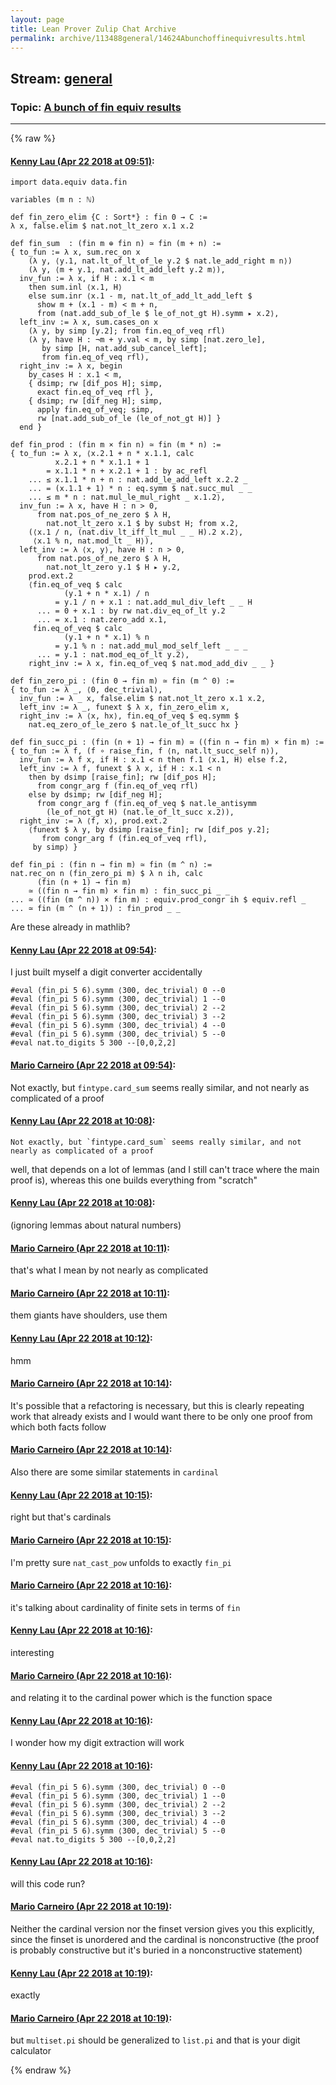 ```yaml
---
layout: page
title: Lean Prover Zulip Chat Archive 
permalink: archive/113488general/14624Abunchoffinequivresults.html
---
```


## Stream: [general](index.html)
### Topic: [A bunch of fin equiv results](14624Abunchoffinequivresults.html)

---


{% raw %}
#### [ Kenny Lau (Apr 22 2018 at 09:51)](https://leanprover.zulipchat.com/#narrow/stream/113488-general/topic/A%20bunch%20of%20fin%20equiv%20results/near/125521488):
```lean
import data.equiv data.fin

variables (m n : ℕ)

def fin_zero_elim {C : Sort*} : fin 0 → C :=
λ x, false.elim $ nat.not_lt_zero x.1 x.2

def fin_sum  : (fin m ⊕ fin n) ≃ fin (m + n) :=
{ to_fun := λ x, sum.rec_on x
    (λ y, ⟨y.1, nat.lt_of_lt_of_le y.2 $ nat.le_add_right m n⟩)
    (λ y, ⟨m + y.1, nat.add_lt_add_left y.2 m⟩),
  inv_fun := λ x, if H : x.1 < m
    then sum.inl ⟨x.1, H⟩
    else sum.inr ⟨x.1 - m, nat.lt_of_add_lt_add_left $
      show m + (x.1 - m) < m + n,
      from (nat.add_sub_of_le $ le_of_not_gt H).symm ▸ x.2⟩,
  left_inv := λ x, sum.cases_on x
    (λ y, by simp [y.2]; from fin.eq_of_veq rfl)
    (λ y, have H : ¬m + y.val < m, by simp [nat.zero_le],
       by simp [H, nat.add_sub_cancel_left];
       from fin.eq_of_veq rfl),
  right_inv := λ x, begin
    by_cases H : x.1 < m,
    { dsimp; rw [dif_pos H]; simp,
      exact fin.eq_of_veq rfl },
    { dsimp; rw [dif_neg H]; simp,
      apply fin.eq_of_veq; simp,
      rw [nat.add_sub_of_le (le_of_not_gt H)] }
  end }

def fin_prod : (fin m × fin n) ≃ fin (m * n) :=
{ to_fun := λ x, ⟨x.2.1 + n * x.1.1, calc
          x.2.1 + n * x.1.1 + 1
        = x.1.1 * n + x.2.1 + 1 : by ac_refl
    ... ≤ x.1.1 * n + n : nat.add_le_add_left x.2.2 _
    ... = (x.1.1 + 1) * n : eq.symm $ nat.succ_mul _ _
    ... ≤ m * n : nat.mul_le_mul_right _ x.1.2⟩,
  inv_fun := λ x, have H : n > 0,
      from nat.pos_of_ne_zero $ λ H,
        nat.not_lt_zero x.1 $ by subst H; from x.2,
    (⟨x.1 / n, (nat.div_lt_iff_lt_mul _ _ H).2 x.2⟩,
     ⟨x.1 % n, nat.mod_lt _ H⟩),
  left_inv := λ ⟨x, y⟩, have H : n > 0,
      from nat.pos_of_ne_zero $ λ H,
        nat.not_lt_zero y.1 $ H ▸ y.2,
    prod.ext.2
    ⟨fin.eq_of_veq $ calc
            (y.1 + n * x.1) / n
          = y.1 / n + x.1 : nat.add_mul_div_left _ _ H
      ... = 0 + x.1 : by rw nat.div_eq_of_lt y.2
      ... = x.1 : nat.zero_add x.1,
     fin.eq_of_veq $ calc
            (y.1 + n * x.1) % n
          = y.1 % n : nat.add_mul_mod_self_left _ _ _
      ... = y.1 : nat.mod_eq_of_lt y.2⟩,
    right_inv := λ x, fin.eq_of_veq $ nat.mod_add_div _ _ }

def fin_zero_pi : (fin 0 → fin m) ≃ fin (m ^ 0) :=
{ to_fun := λ _, ⟨0, dec_trivial⟩,
  inv_fun := λ _ x, false.elim $ nat.not_lt_zero x.1 x.2,
  left_inv := λ _, funext $ λ x, fin_zero_elim x,
  right_inv := λ ⟨x, hx⟩, fin.eq_of_veq $ eq.symm $
    nat.eq_zero_of_le_zero $ nat.le_of_lt_succ hx }

def fin_succ_pi : (fin (n + 1) → fin m) ≃ ((fin n → fin m) × fin m) :=
{ to_fun := λ f, (f ∘ raise_fin, f ⟨n, nat.lt_succ_self n⟩),
  inv_fun := λ f x, if H : x.1 < n then f.1 ⟨x.1, H⟩ else f.2,
  left_inv := λ f, funext $ λ x, if H : x.1 < n
    then by dsimp [raise_fin]; rw [dif_pos H];
      from congr_arg f (fin.eq_of_veq rfl)
    else by dsimp; rw [dif_neg H];
      from congr_arg f (fin.eq_of_veq $ nat.le_antisymm
        (le_of_not_gt H) (nat.le_of_lt_succ x.2)),
  right_inv := λ ⟨f, x⟩, prod.ext.2
    ⟨funext $ λ y, by dsimp [raise_fin]; rw [dif_pos y.2];
       from congr_arg f (fin.eq_of_veq rfl),
     by simp⟩ }

def fin_pi : (fin n → fin m) ≃ fin (m ^ n) :=
nat.rec_on n (fin_zero_pi m) $ λ n ih, calc
      (fin (n + 1) → fin m)
    ≃ ((fin n → fin m) × fin m) : fin_succ_pi _ _
... ≃ ((fin (m ^ n)) × fin m) : equiv.prod_congr ih $ equiv.refl _
... ≃ fin (m ^ (n + 1)) : fin_prod _ _
```

Are these already in mathlib?

#### [ Kenny Lau (Apr 22 2018 at 09:54)](https://leanprover.zulipchat.com/#narrow/stream/113488-general/topic/A%20bunch%20of%20fin%20equiv%20results/near/125521581):
I just built myself a digit converter accidentally
```lean
#eval (fin_pi 5 6).symm ⟨300, dec_trivial⟩ 0 --0
#eval (fin_pi 5 6).symm ⟨300, dec_trivial⟩ 1 --0
#eval (fin_pi 5 6).symm ⟨300, dec_trivial⟩ 2 --2
#eval (fin_pi 5 6).symm ⟨300, dec_trivial⟩ 3 --2
#eval (fin_pi 5 6).symm ⟨300, dec_trivial⟩ 4 --0
#eval (fin_pi 5 6).symm ⟨300, dec_trivial⟩ 5 --0
#eval nat.to_digits 5 300 --[0,0,2,2]
```

#### [ Mario Carneiro (Apr 22 2018 at 09:54)](https://leanprover.zulipchat.com/#narrow/stream/113488-general/topic/A%20bunch%20of%20fin%20equiv%20results/near/125521582):
Not exactly, but `fintype.card_sum` seems really similar, and not nearly as complicated of a proof

#### [ Kenny Lau (Apr 22 2018 at 10:08)](https://leanprover.zulipchat.com/#narrow/stream/113488-general/topic/A%20bunch%20of%20fin%20equiv%20results/near/125521927):
```quote
Not exactly, but `fintype.card_sum` seems really similar, and not nearly as complicated of a proof
```
well, that depends on a lot of lemmas (and I still can't trace where the main proof is), whereas this one builds everything from "scratch"

#### [ Kenny Lau (Apr 22 2018 at 10:08)](https://leanprover.zulipchat.com/#narrow/stream/113488-general/topic/A%20bunch%20of%20fin%20equiv%20results/near/125521931):
(ignoring lemmas about natural numbers)

#### [ Mario Carneiro (Apr 22 2018 at 10:11)](https://leanprover.zulipchat.com/#narrow/stream/113488-general/topic/A%20bunch%20of%20fin%20equiv%20results/near/125521988):
that's what I mean by not nearly as complicated

#### [ Mario Carneiro (Apr 22 2018 at 10:11)](https://leanprover.zulipchat.com/#narrow/stream/113488-general/topic/A%20bunch%20of%20fin%20equiv%20results/near/125521989):
them giants have shoulders, use them

#### [ Kenny Lau (Apr 22 2018 at 10:12)](https://leanprover.zulipchat.com/#narrow/stream/113488-general/topic/A%20bunch%20of%20fin%20equiv%20results/near/125522030):
hmm

#### [ Mario Carneiro (Apr 22 2018 at 10:14)](https://leanprover.zulipchat.com/#narrow/stream/113488-general/topic/A%20bunch%20of%20fin%20equiv%20results/near/125522077):
It's possible that a refactoring is necessary, but this is clearly repeating work that already exists and I would want there to be only one proof from which both facts follow

#### [ Mario Carneiro (Apr 22 2018 at 10:14)](https://leanprover.zulipchat.com/#narrow/stream/113488-general/topic/A%20bunch%20of%20fin%20equiv%20results/near/125522078):
Also there are some similar statements in `cardinal`

#### [ Kenny Lau (Apr 22 2018 at 10:15)](https://leanprover.zulipchat.com/#narrow/stream/113488-general/topic/A%20bunch%20of%20fin%20equiv%20results/near/125522084):
right but that's cardinals

#### [ Mario Carneiro (Apr 22 2018 at 10:15)](https://leanprover.zulipchat.com/#narrow/stream/113488-general/topic/A%20bunch%20of%20fin%20equiv%20results/near/125522086):
I'm pretty sure `nat_cast_pow` unfolds to exactly `fin_pi`

#### [ Mario Carneiro (Apr 22 2018 at 10:16)](https://leanprover.zulipchat.com/#narrow/stream/113488-general/topic/A%20bunch%20of%20fin%20equiv%20results/near/125522126):
it's talking about cardinality of finite sets in terms of `fin`

#### [ Kenny Lau (Apr 22 2018 at 10:16)](https://leanprover.zulipchat.com/#narrow/stream/113488-general/topic/A%20bunch%20of%20fin%20equiv%20results/near/125522134):
interesting

#### [ Mario Carneiro (Apr 22 2018 at 10:16)](https://leanprover.zulipchat.com/#narrow/stream/113488-general/topic/A%20bunch%20of%20fin%20equiv%20results/near/125522135):
and relating it to the cardinal power which is the function space

#### [ Kenny Lau (Apr 22 2018 at 10:16)](https://leanprover.zulipchat.com/#narrow/stream/113488-general/topic/A%20bunch%20of%20fin%20equiv%20results/near/125522136):
I wonder how my digit extraction will work

#### [ Kenny Lau (Apr 22 2018 at 10:16)](https://leanprover.zulipchat.com/#narrow/stream/113488-general/topic/A%20bunch%20of%20fin%20equiv%20results/near/125522137):
```lean
#eval (fin_pi 5 6).symm ⟨300, dec_trivial⟩ 0 --0
#eval (fin_pi 5 6).symm ⟨300, dec_trivial⟩ 1 --0
#eval (fin_pi 5 6).symm ⟨300, dec_trivial⟩ 2 --2
#eval (fin_pi 5 6).symm ⟨300, dec_trivial⟩ 3 --2
#eval (fin_pi 5 6).symm ⟨300, dec_trivial⟩ 4 --0
#eval (fin_pi 5 6).symm ⟨300, dec_trivial⟩ 5 --0
#eval nat.to_digits 5 300 --[0,0,2,2]
```

#### [ Kenny Lau (Apr 22 2018 at 10:16)](https://leanprover.zulipchat.com/#narrow/stream/113488-general/topic/A%20bunch%20of%20fin%20equiv%20results/near/125522138):
will this code run?

#### [ Mario Carneiro (Apr 22 2018 at 10:19)](https://leanprover.zulipchat.com/#narrow/stream/113488-general/topic/A%20bunch%20of%20fin%20equiv%20results/near/125522188):
Neither the cardinal version nor the finset version gives you this explicitly, since the finset is unordered and the cardinal is nonconstructive (the proof is probably constructive but it's buried in a nonconstructive statement)

#### [ Kenny Lau (Apr 22 2018 at 10:19)](https://leanprover.zulipchat.com/#narrow/stream/113488-general/topic/A%20bunch%20of%20fin%20equiv%20results/near/125522189):
exactly

#### [ Mario Carneiro (Apr 22 2018 at 10:19)](https://leanprover.zulipchat.com/#narrow/stream/113488-general/topic/A%20bunch%20of%20fin%20equiv%20results/near/125522190):
but `multiset.pi` should be generalized to `list.pi` and that is your digit calculator


{% endraw %}
